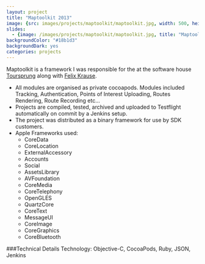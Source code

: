 ```yaml
---
layout: project
title: "Maptoolkit 2013"
image: {src: images/projects/maptoolkit/maptoolkit.jpg, width: 500, height: 281, title: "Maptoolkit Screenshots"}
slides:
  - {image: /images/projects/maptoolkit/maptoolkit.jpg, title: "Maptoolkit Overview"}
backgroundColor: "#18b1d3"
backgroundDark: yes
categories: projects
---
```


Maptoolkit is a framework I was responsible for the at the software house [Toursprung](http://toursprung.com) along with [Felix Krause](http://felixkrause.at/).

<p>
	<ul>
		<li>All modules are organised as private cocoapods. Modules included Tracking, Authentication, Points of Interest Uploading, Routes Rendering, Route Recording etc…</li>
		<li>Projects are compiled, tested, archived and uploaded to Testflight automatically on commit by a Jenkins setup.</li>
		<li>The project was distributed as a binary framework for use by SDK customers.</li>
		<li>Apple Frameworks used: 
			<ul>
				<li>CoreData</li>
				<li>CoreLocation</li>
				<li>ExternalAccessory</li>
				<li>Accounts</li>
				<li>Social</li>
				<li>AssetsLibrary</li>
				<li>AVFoundation</li>
				<li>CoreMedia</li>
				<li>CoreTelephony</li>
				<li>OpenGLES</li>
				<li>QuartzCore</li>
				<li>CoreText</li>
				<li>MessageUI</li>
				<li>CoreImage</li>
				<li>CoreGraphics</li>
				<li>CoreBluetooth</li>
			</ul>
		</li>
	</ul>
</p>

###Technical Details
Technology: Objective-C, CocoaPods, Ruby, JSON, Jenkins
